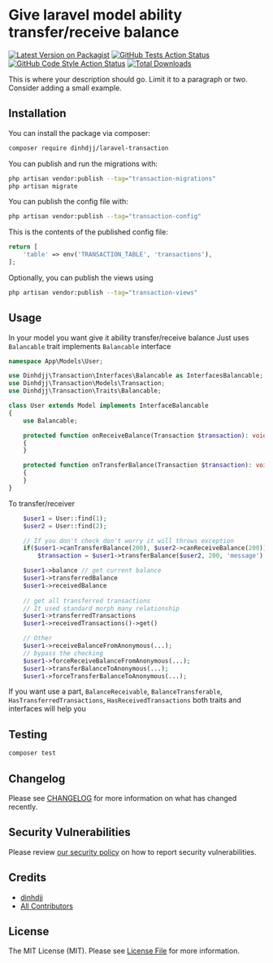 # Give laravel model ability transfer/receive balance

[![Latest Version on Packagist](https://img.shields.io/packagist/v/dinhdjj/laravel-transaction.svg?style=flat-square)](https://packagist.org/packages/dinhdjj/laravel-transaction)
[![GitHub Tests Action Status](https://img.shields.io/github/workflow/status/dinhdjj/laravel-transaction/run-tests?label=tests)](https://github.com/dinhdjj/laravel-transaction/actions?query=workflow%3Arun-tests+branch%3Amain)
[![GitHub Code Style Action Status](https://img.shields.io/github/workflow/status/dinhdjj/laravel-transaction/Check%20&%20fix%20styling?label=code%20style)](https://github.com/dinhdjj/laravel-transaction/actions?query=workflow%3A"Check+%26+fix+styling"+branch%3Amain)
[![Total Downloads](https://img.shields.io/packagist/dt/dinhdjj/laravel-transaction.svg?style=flat-square)](https://packagist.org/packages/dinhdjj/laravel-transaction)

This is where your description should go. Limit it to a paragraph or two. Consider adding a small example.

## Installation

You can install the package via composer:

```bash
composer require dinhdjj/laravel-transaction
```

You can publish and run the migrations with:

```bash
php artisan vendor:publish --tag="transaction-migrations"
php artisan migrate
```

You can publish the config file with:

```bash
php artisan vendor:publish --tag="transaction-config"
```

This is the contents of the published config file:

```php
return [
    'table' => env('TRANSACTION_TABLE', 'transactions'),
];
```

Optionally, you can publish the views using

```bash
php artisan vendor:publish --tag="transaction-views"
```

## Usage

In your model you want give it ability transfer/receive balance
Just uses `Balancable` trait implements `Balancable` interface

```php
namespace App\Models\User;

use Dinhdjj\Transaction\Interfaces\Balancable as InterfacesBalancable;
use Dinhdjj\Transaction\Models\Transaction;
use Dinhdjj\Transaction\Traits\Balancable;

class User extends Model implements InterfaceBalancable
{
    use Balancable;

    protected function onReceiveBalance(Transaction $transaction): void
    {
    }

    protected function onTransferBalance(Transaction $transaction): void
    {
    }
}
```

To transfer/receiver

```php
    $user1 = User::find(1);
    $user2 = User::find(2);

    // If you don't check don't worry it will throws exception
    if($user1->canTransferBalance(200), $user2->canReceiveBalance(200))
        $transaction = $user1->transferBalance($user2, 200, 'message');

    $user1->balance // get current balance
    $user1->transferredBalance 
    $user1->receivedBalance
    
    // get all transferred transactions
    // It used standard morph many relationship
    $user1->transferredTransactions 
    $user1->receivedTransactions()->get()

    // Other
    $user1->receiveBalanceFromAnonymous(...);
    // bypass the checking
    $user1->forceReceiveBalanceFromAnonymous(...);
    $user1->transferBalanceToAnonymous(...);
    $user1->forceTransferBalanceToAnonymous(...);
```

If you want use a part, `BalanceReceivable`, `BalanceTransferable`, `HasTransferredTransactions`, `HasReceivedTransactions` both traits and interfaces will help you

## Testing

```bash
composer test
```

## Changelog

Please see [CHANGELOG](CHANGELOG.md) for more information on what has changed recently.

## Security Vulnerabilities

Please review [our security policy](../../security/policy) on how to report security vulnerabilities.

## Credits

- [dinhdjj](https://github.com/dinhdjj)
- [All Contributors](../../contributors)

## License

The MIT License (MIT). Please see [License File](LICENSE.md) for more information.

